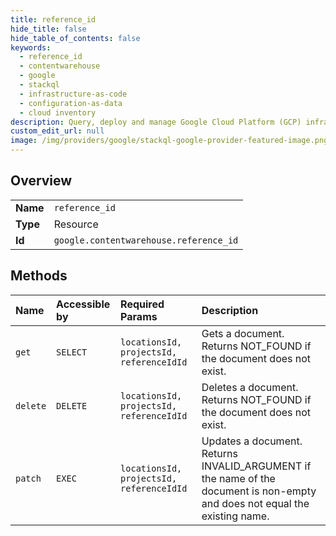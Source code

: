 ```yaml
---
title: reference_id
hide_title: false
hide_table_of_contents: false
keywords:
  - reference_id
  - contentwarehouse
  - google    
  - stackql
  - infrastructure-as-code
  - configuration-as-data
  - cloud inventory
description: Query, deploy and manage Google Cloud Platform (GCP) infrastructure and resources using SQL
custom_edit_url: null
image: /img/providers/google/stackql-google-provider-featured-image.png
---
```

  
    

## Overview
<table><tbody>
<tr><td><b>Name</b></td><td><code>reference_id</code></td></tr>
<tr><td><b>Type</b></td><td>Resource</td></tr>
<tr><td><b>Id</b></td><td><code>google.contentwarehouse.reference_id</code></td></tr>
</tbody></table>

## Methods
| Name | Accessible by | Required Params | Description |
|:-----|:--------------|:----------------|:------------|
| `get` | `SELECT` | `locationsId, projectsId, referenceIdId` | Gets a document. Returns NOT_FOUND if the document does not exist. |
| `delete` | `DELETE` | `locationsId, projectsId, referenceIdId` | Deletes a document. Returns NOT_FOUND if the document does not exist. |
| `patch` | `EXEC` | `locationsId, projectsId, referenceIdId` | Updates a document. Returns INVALID_ARGUMENT if the name of the document is non-empty and does not equal the existing name. |
